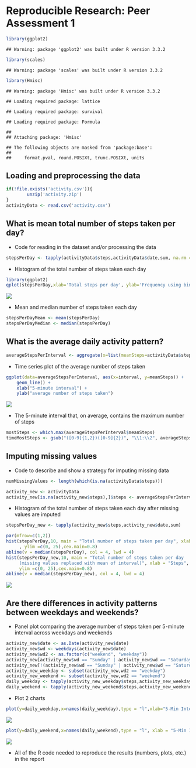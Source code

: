 # Reproducible Research: Peer Assessment 1

```r
library(ggplot2)
```

```
## Warning: package 'ggplot2' was built under R version 3.3.2
```

```r
library(scales)
```

```
## Warning: package 'scales' was built under R version 3.3.2
```

```r
library(Hmisc)
```

```
## Warning: package 'Hmisc' was built under R version 3.3.2
```

```
## Loading required package: lattice
```

```
## Loading required package: survival
```

```
## Loading required package: Formula
```

```
## 
## Attaching package: 'Hmisc'
```

```
## The following objects are masked from 'package:base':
## 
##     format.pval, round.POSIXt, trunc.POSIXt, units
```
## Loading and preprocessing the data

```r
if(!file.exists('activity.csv')){
        unzip('activity.zip')
}
activityData <- read.csv('activity.csv')
```
## What is mean total number of steps taken per day?
- Code for reading in the dataset and/or processing the data

```r
stepsPerDay <- tapply(activityData$steps,activityData$date,sum, na.rm = TRUE)
```

- Histogram of the total number of steps taken each day

```r
library(ggplot2)
qplot(stepsPerDay,xlab='Total steps per day', ylab='Frequency using binwith 500', binwidth=500)
```

![](PA1_template_files/figure-html/unnamed-chunk-4-1.png)<!-- -->

- Mean and median number of steps taken each day

```r
stepsPerDayMean <- mean(stepsPerDay)
stepsPerDayMedian <- median(stepsPerDay)
```

## What is the average daily activity pattern?

```r
averageStepsPerInterval <- aggregate(x=list(meanSteps=activityData$steps),by=list(interval=activityData$interval),FUN = mean, na.rm = TRUE)
```

- Time series plot of the average number of steps taken

```r
ggplot(data=averageStepsPerInterval, aes(x=interval, y=meanSteps)) +
    geom_line() +
    xlab("5-minute interval") +
    ylab("average number of steps taken") 
```

![](PA1_template_files/figure-html/unnamed-chunk-7-1.png)<!-- -->

- The 5-minute interval that, on average, contains the maximum number of steps

```r
mostSteps <- which.max(averageStepsPerInterval$meanSteps)
timeMostSteps <- gsub("([0-9]{1,2})([0-9]{2})", "\\1:\\2", averageStepsPerInterval[mostSteps,'interval'])
```
## Imputing missing values
- Code to describe and show a strategy for imputing missing data

```r
numMissingValues <- length(which(is.na(activityData$steps)))
```


```r
activity_new <- activityData
activity_new[is.na(activity_new$steps),]$steps <- averageStepsPerInterval[match(activity_new[is.na(activity_new$steps),]$interval,averageStepsPerInterval$interval),2]
```

- Histogram of the total number of steps taken each day after missing values are imputed

```r
stepsPerDay_new <- tapply(activity_new$steps,activity_new$date,sum)

par(mfrow=c(1,2))
hist(stepsPerDay,10, main = "Total number of steps taken per day", xlab = "Steps"
     , ylim =c(0, 25),cex.main=0.8)
abline(v = median(stepsPerDay), col = 4, lwd = 4)
hist(stepsPerDay_new,10, main = "Total number of steps taken per day  
     (missing values replaced with mean of interval)", xlab = "Steps",
     ylim =c(0, 25),cex.main=0.8)
abline(v = median(stepsPerDay_new), col = 4, lwd = 4)
```

![](PA1_template_files/figure-html/unnamed-chunk-11-1.png)<!-- -->


## Are there differences in activity patterns between weekdays and weekends?
- Panel plot comparing the average number of steps taken per 5-minute interval across weekdays and weekends

```r
activity_new$date <- as.Date(activity_new$date)
activity_new$wd <- weekdays(activity_new$date)
activity_new$wd2 <- as.factor(c("weekend", "weekday"))
activity_new[activity_new$wd == "Sunday" | activity_new$wd == "Saturday" ,5]<- factor("weekend")
activity_new[!(activity_new$wd == "Sunday" | activity_new$wd == "Saturday"),5]<- factor("weekday")
activity_new_weekday <- subset(activity_new,wd2 == "weekday")
activity_new_weekend <- subset(activity_new,wd2 == "weekend")
daily_weekday <- tapply(activity_new_weekday$steps,activity_new_weekday$interval,mean)
daily_weekend <- tapply(activity_new_weekend$steps,activity_new_weekend$interval,mean)
```

- Plot 2 charts

```r
plot(y=daily_weekday,x=names(daily_weekday),type = "l",xlab="5-Min Interval",main = "Daily Activity Pattern during Weekday", ylab = "Average Steps", ylim = c(0,250))
```

![](PA1_template_files/figure-html/unnamed-chunk-13-1.png)<!-- -->

```r
plot(y=daily_weekend,x=names(daily_weekend),type = "l", xlab = "5-Min Interval", main = "Daily Activity Pattern during Weekend", ylab = "Average Steps", ylim = c(0,250))
```

![](PA1_template_files/figure-html/unnamed-chunk-13-2.png)<!-- -->
- All of the R code needed to reproduce the results (numbers, plots, etc.) in the report
